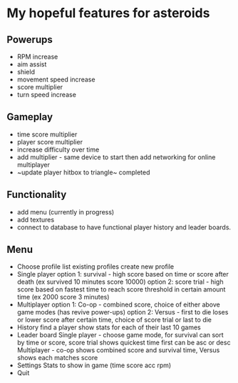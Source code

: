 # My hopeful features for asteroids

## Powerups

* RPM increase
* aim assist
* shield
* movement speed increase
* score multiplier
* turn speed increase

## Gameplay

* time score multiplier
* player score multiplier
* increase difficulty over time
* add multiplier - same device to start then add networking for online multiplayer
* ~update player hitbox to triangle~ completed

## Functionality

* add menu (currently in progress)
* add textures
* connect to database to have functional player history and leader boards.

## Menu

* Choose profile
  list existing profiles
  create new profile
* Single player
  option 1: survival - high score based on time or score after death (ex survived 10 minutes score 10000)
  option 2: score trial - high score based on fastest time to reach score threshold in certain amount time (ex 2000 score 3 minutes)
* Multiplayer
  option 1: Co-op - combined score, choice of either above game modes (has revive power-ups)
  option 2: Versus - first to die loses or lower score after certain time, choice of score trial or last to die
* History
  find a player
   show stats for each of their last 10 games
* Leader board
  Single player - choose game mode, for survival can sort by time or score, score trial shows quickest time first can be asc or desc
  Multiplayer - co-op shows combined score and survival time, Versus shows each matches score
* Settings
  Stats to show in game (time score acc rpm)
* Quit
